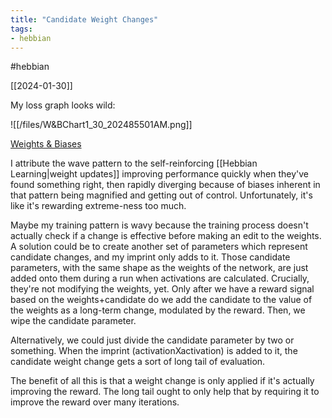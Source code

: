 ```yaml
---
title: "Candidate Weight Changes"
tags:
- hebbian
---
```

 #hebbian 

[[2024-01-30]]

My loss graph looks wild:

![[/files/W&BChart1_30_202485501AM.png]]


[Weights & Biases](https://wandb.ai/jadens_team/hebby/runs/qmezepr7?workspace=user-jaden-lorenc)

I attribute the wave pattern to the self-reinforcing [[Hebbian Learning|weight updates]] improving performance quickly when they've found something right, then rapidly diverging because of biases inherent in that pattern being magnified and getting out of control. Unfortunately, it's like it's rewarding extreme-ness too much.

Maybe my training pattern is wavy because the training process doesn't actually check if a change is effective before making an edit to the weights. A solution could be to create another set of parameters which represent candidate changes, and my imprint only adds to it. Those candidate parameters, with the same shape as the weights of the network, are just added onto them during a run when activations are calculated. Crucially, they're not modifying the weights, yet. Only after we have a reward signal based on the weights+candidate do we add the candidate to the value of the weights as a long-term change, modulated by the reward. Then, we wipe the candidate parameter. 

Alternatively, we could just divide the candidate parameter by two or something. When the imprint (activationXactivation) is added to it, the candidate weight change gets a sort of long tail of evaluation. 

The benefit of all this is that a weight change is only applied if it's actually improving the reward. The long tail ought to only help that by requiring it to improve the reward over many iterations.
